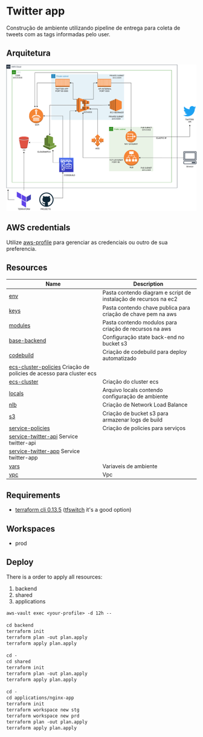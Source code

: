 
# Twitter app

Construção de ambiente utilizando pipeline de entrega para coleta de tweets com as tags informadas pelo user.

## Arquitetura

![diagrama](./env/aws.png)

## AWS credentials

Utilize [aws-profile](https://docs.aws.amazon.com/cli/latest/userguide/cli-configure-profiles.html) para gerenciar as credenciais ou outro de sua preferencia.

## Resources

| Name                                     | Description                                                     |
| ---------------------------------------- | --------------------------------------------------------------- |
| [env](./env)                             | Pasta contendo diagram e script de instalação de recursos na ec2|
| [keys](./keys)                           | Pasta contendo chave publica para criação de chave pem na aws   |
| [modules](./modules)                     | Pasta contendo modulos para criação de recursos na aws          |
| [base-backend](./base-backend.tf)        | Configuração state back-end no bucket s3                        |
| [codebuild](./codebuild.tf)              | Criação de codebuild para deploy automatizado                   |
| [ecs-cluster-policies](./ecs-cluster-policies.tf) Criação de policies de acesso para cluster ecs           |
| [ecs-cluster](./ecs-cluster.tf)          | Criação do cluster ecs                                          |
| [locals](./locals.tf)                    | Arquivo locals contendo configuração de ambiente                |
| [nlb](./nlb.tf)                          | Criação de Network Load Balance                                 |
| [s3](./s3.tf)                            | Criação de bucket s3 para armazenar logs de build               |
| [service-policies](./service-policies.tf)| Criação de policies para serviços                               |
| [service-twitter-api](./service-twitter-api.tf) Service twitter-api                                        |
| [service-twitter-app](./service-twitter-app.tf) Service twitter-app                                        |
| [vars](./vars.tf)                        | Variaveis de ambiente                                           |
| [vpc](./vpc.tf)                          | Vpc                                                             |


## Requirements

- [terraform cli 0.13.5](https://www.terraform.io/docs/cli/index.html) ([tfswitch](https://tfswitch.warrensbox.com) it's a good option)

## Workspaces

- prod

## Deploy

There is a order to apply all resources:

1. backend
1. shared
1. applications

```
aws-vault exec <your-profile> -d 12h --

cd backend
terraform init
terraform plan -out plan.apply
terraform apply plan.apply

cd -
cd shared
terraform init
terraform plan -out plan.apply
terraform apply plan.apply

cd -
cd applications/nginx-app
terraform init
terraform workspace new stg
terraform workspace new prd
terraform plan -out plan.apply
terraform apply plan.apply

```